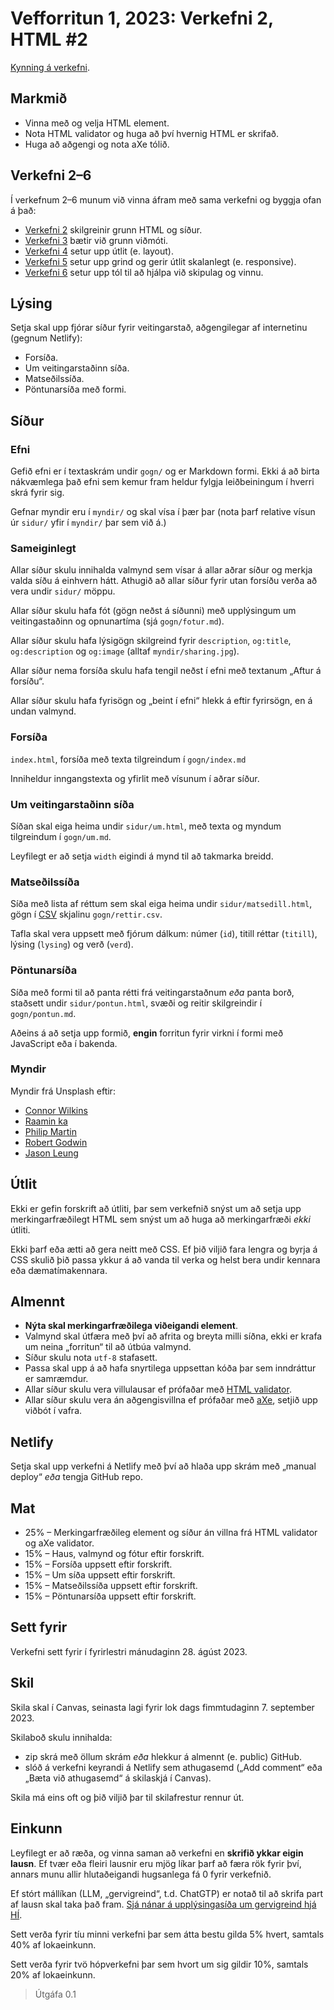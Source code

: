 # Vefforritun 1, 2023: Verkefni 2, HTML #2

[Kynning á verkefni](https://youtu.be/L5s9N0ap6eo).

## Markmið

- Vinna með og velja HTML element.
- Nota HTML validator og huga að því hvernig HTML er skrifað.
- Huga að aðgengi og nota aXe tólið.

## Verkefni 2–6

Í verkefnum 2–6 munum við vinna áfram með sama verkefni og byggja ofan á það:

- [Verkefni 2](https://github.com/vefforritun/vef1-2023-v2) skilgreinir grunn HTML og síður.
- [Verkefni 3](https://github.com/vefforritun/vef1-2023-v3) bætir við grunn viðmóti.
- [Verkefni 4](https://github.com/vefforritun/vef1-2023-v4) setur upp útlit (e. layout).
- [Verkefni 5](https://github.com/vefforritun/vef1-2023-v5) setur upp grind og gerir útlit skalanlegt (e. responsive).
- [Verkefni 6](https://github.com/vefforritun/vef1-2023-v6) setur upp tól til að hjálpa við skipulag og vinnu.

## Lýsing

Setja skal upp fjórar síður fyrir veitingarstað, aðgengilegar af internetinu (gegnum Netlify):

- Forsíða.
- Um veitingarstaðinn síða.
- Matseðilssíða.
- Pöntunarsíða með formi.

## Síður

### Efni

Gefið efni er í textaskrám undir `gogn/` og er Markdown formi. Ekki á að birta nákvæmlega það efni sem kemur fram heldur fylgja leiðbeiningum í hverri skrá fyrir sig.

Gefnar myndir eru í `myndir/` og skal vísa í þær þar (nota þarf relative vísun úr `sidur/` yfir í `myndir/` þar sem við á.)

### Sameiginlegt

Allar síður skulu innihalda valmynd sem vísar á allar aðrar síður og merkja valda síðu á einhvern hátt. Athugið að allar síður fyrir utan forsíðu verða að vera undir `sidur/` möppu.

Allar síður skulu hafa fót (gögn neðst á síðunni) með upplýsingum um veitingastaðinn og opnunartíma (sjá `gogn/fotur.md`).

Allar síður skulu hafa lýsigögn skilgreind fyrir `description`, `og:title`, `og:description` og `og:image` (alltaf `myndir/sharing.jpg`).

Allar síður nema forsíða skulu hafa tengil neðst í efni með textanum „Aftur á forsíðu“.

Allar síður skulu hafa fyrisögn og „beint í efni“ hlekk á eftir fyrirsögn, en á undan valmynd.

### Forsíða

`index.html`, forsíða með texta tilgreindum í `gogn/index.md`

Inniheldur inngangstexta og yfirlit með vísunum í aðrar síður.

### Um veitingarstaðinn síða

Síðan skal eiga heima undir `sidur/um.html`, með texta og myndum tilgreindum í `gogn/um.md`.

Leyfilegt er að setja `width` eigindi á mynd til að takmarka breidd.

### Matseðilssíða

Síða með lista af réttum sem skal eiga heima undir `sidur/matsedill.html`, gögn í [CSV](https://en.wikipedia.org/wiki/Comma-separated_values) skjalinu `gogn/rettir.csv`.

Tafla skal vera uppsett með fjórum dálkum: númer (`id`), titill réttar (`titill`), lýsing (`lysing`) og verð (`verd`).

### Pöntunarsíða

Síða með formi til að panta rétti frá veitingarstaðnum _eða_ panta borð, staðsett undir `sidur/pontun.html`, svæði og reitir skilgreindir í `gogn/pontun.md`.

Aðeins á að setja upp formið, **engin** forritun fyrir virkni í formi með JavaScript eða í bakenda.

### Myndir

Myndir frá Unsplash eftir:

- [Connor Wilkins](https://unsplash.com/photos/2crxTr4jCkc?utm_source=unsplash&utm_medium=referral&utm_content=creditShareLink)
- [Raamin ka](https://unsplash.com/photos/uR51HXLO7G0?utm_source=unsplash&utm_medium=referral&utm_content=creditShareLink)
- [Philip Martin](https://unsplash.com/photos/man-standing-near-balcony-5aGUyCW_PJw?utm_source=unsplash&utm_medium=referral&utm_content=creditShareLink)
- [Robert Godwin](https://unsplash.com/photos/cdksyTqEXzo?utm_source=unsplash&utm_medium=referral&utm_content=creditShareLink)
- [Jason Leung](https://unsplash.com/photos/cdksyTqEXzo?utm_source=unsplash&utm_medium=referral&utm_content=creditShareLink)

## Útlit

Ekki er gefin forskrift að útliti, þar sem verkefnið snýst um að setja upp merkingarfræðilegt HTML sem snýst um að huga að merkingarfræði _ekki_ útliti.

Ekki þarf eða ætti að gera neitt með CSS. Ef þið viljið fara lengra og byrja á CSS skulið þið passa ykkur á að vanda til verka og helst bera undir kennara eða dæmatímakennara.

## Almennt

- **Nýta skal merkingarfræðilega viðeigandi element**.
- Valmynd skal útfæra með því að afrita og breyta milli síðna, ekki er krafa um neina „forritun“ til að útbúa valmynd.
- Síður skulu nota `utf-8` stafasett.
- Passa skal upp á að hafa snyrtilega uppsettan kóða þar sem inndráttur er samræmdur.
- Allar síður skulu vera villulausar ef prófaðar með [HTML validator](https://validator.w3.org/).
- Allar síður skulu vera án aðgengisvillna ef prófaðar með [aXe](https://www.deque.com/axe/), setjið upp viðbót í vafra.

## Netlify

Setja skal upp verkefni á Netlify með því að hlaða upp skrám með „manual deploy“ _eða_ tengja GitHub repo.

## Mat

- 25% – Merkingarfræðileg element og síður án villna frá HTML validator og aXe validator.
- 15% – Haus, valmynd og fótur eftir forskrift.
- 15% – Forsíða uppsett eftir forskrift.
- 15% – Um síða uppsett eftir forskrift.
- 15% – Matseðilssíða uppsett eftir forskrift.
- 15% – Pöntunarsíða uppsett eftir forskrift.

## Sett fyrir

Verkefni sett fyrir í fyrirlestri mánudaginn 28. ágúst 2023.

## Skil

Skila skal í Canvas, seinasta lagi fyrir lok dags fimmtudaginn 7. september 2023.

Skilaboð skulu innihalda:

- zip skrá með öllum skrám _eða_ hlekkur á almennt (e. public) GitHub.
- slóð á verkefni keyrandi á Netlify sem athugasemd („Add comment“ eða „Bæta við athugasemd“ á skilaskjá í Canvas).

Skila má eins oft og þið viljið þar til skilafrestur rennur út.

## Einkunn

Leyfilegt er að ræða, og vinna saman að verkefni en **skrifið ykkar eigin lausn**. Ef tvær eða fleiri lausnir eru mjög líkar þarf að færa rök fyrir því, annars munu allir hlutaðeigandi hugsanlega fá 0 fyrir verkefnið.

Ef stórt mállíkan (LLM, „gervigreind“, t.d. ChatGTP) er notað til að skrifa part af lausn skal taka það fram. [Sjá nánar á upplýsingasíða um gervigreind hjá HÍ](https://gervigreind.hi.is/).

Sett verða fyrir tíu minni verkefni þar sem átta bestu gilda 5% hvert, samtals 40% af lokaeinkunn.

Sett verða fyrir tvö hópverkefni þar sem hvort um sig gildir 10%, samtals 20% af lokaeinkunn.

> Útgáfa 0.1
